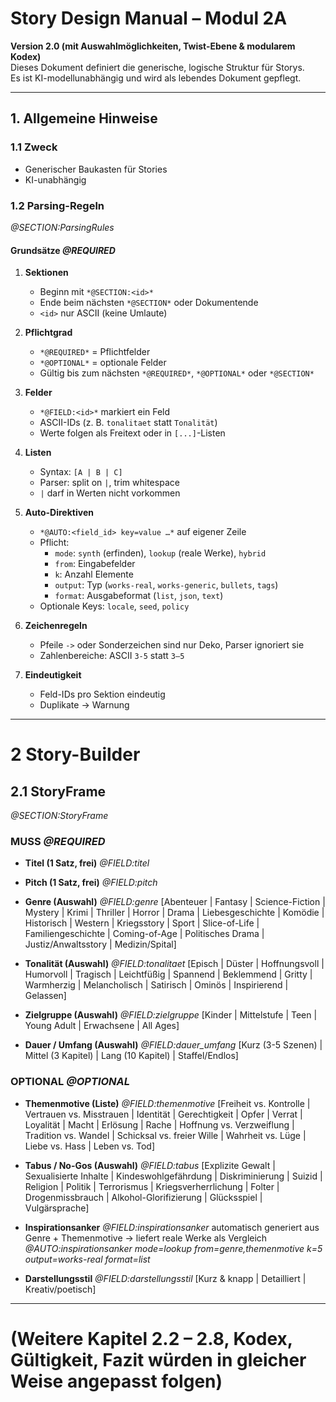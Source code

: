 # Story Design Manual – Modul 2A  
**Version 2.0 (mit Auswahlmöglichkeiten, Twist-Ebene & modularem Kodex)**  
Dieses Dokument definiert die generische, logische Struktur für Storys.  
Es ist KI-modellunabhängig und wird als lebendes Dokument gepflegt.  

---

## 1. Allgemeine Hinweise

### 1.1 Zweck
- Generischer Baukasten für Stories
- KI-unabhängig

### 1.2 Parsing-Regeln
*@SECTION:ParsingRules*

#### **Grundsätze** *@REQUIRED*
1. **Sektionen**
   - Beginn mit `*@SECTION:<id>*`
   - Ende beim nächsten `*@SECTION*` oder Dokumentende
   - `<id>` nur ASCII (keine Umlaute)

2. **Pflichtgrad**
   - `*@REQUIRED*` = Pflichtfelder
   - `*@OPTIONAL*` = optionale Felder
   - Gültig bis zum nächsten `*@REQUIRED*`, `*@OPTIONAL*` oder `*@SECTION*`

3. **Felder**
   - `*@FIELD:<id>*` markiert ein Feld
   - ASCII-IDs (z. B. `tonalitaet` statt `Tonalität`)
   - Werte folgen als Freitext oder in `[...]`-Listen

4. **Listen**
   - Syntax: `[A | B | C]`
   - Parser: split on `|`, trim whitespace
   - `|` darf in Werten nicht vorkommen

5. **Auto-Direktiven**
   - `*@AUTO:<field_id> key=value …*` auf eigener Zeile
   - Pflicht:
     - `mode`: `synth` (erfinden), `lookup` (reale Werke), `hybrid`
     - `from`: Eingabefelder
     - `k`: Anzahl Elemente
     - `output`: Typ (`works-real`, `works-generic`, `bullets`, `tags`)
     - `format`: Ausgabeformat (`list`, `json`, `text`)
   - Optionale Keys: `locale`, `seed`, `policy`

6. **Zeichenregeln**
   - Pfeile `->` oder Sonderzeichen sind nur Deko, Parser ignoriert sie
   - Zahlenbereiche: ASCII `3-5` statt `3–5`

7. **Eindeutigkeit**
   - Feld-IDs pro Sektion eindeutig
   - Duplikate → Warnung

---

# 2 Story-Builder
## 2.1 StoryFrame
*@SECTION:StoryFrame*

### **MUSS** *@REQUIRED*
- **Titel (1 Satz, frei)**  *@FIELD:titel*
- **Pitch (1 Satz, frei)**  *@FIELD:pitch*

- **Genre (Auswahl)**  *@FIELD:genre*
  [Abenteuer | Fantasy | Science-Fiction | Mystery | Krimi | Thriller | Horror | Drama | Liebesgeschichte | Komödie | Historisch | Western | Kriegsstory | Sport | Slice-of-Life | Familiengeschichte | Coming-of-Age | Politisches Drama | Justiz/Anwaltsstory | Medizin/Spital]

- **Tonalität (Auswahl)**  *@FIELD:tonalitaet*
  [Episch | Düster | Hoffnungsvoll | Humorvoll | Tragisch | Leichtfüßig | Spannend | Beklemmend | Gritty | Warmherzig | Melancholisch | Satirisch | Ominös | Inspirierend | Gelassen]

- **Zielgruppe (Auswahl)**  *@FIELD:zielgruppe*
  [Kinder | Mittelstufe | Teen | Young Adult | Erwachsene | All Ages]

- **Dauer / Umfang (Auswahl)**  *@FIELD:dauer_umfang*
  [Kurz (3-5 Szenen) | Mittel (3 Kapitel) | Lang (10 Kapitel) | Staffel/Endlos]




### OPTIONAL *@OPTIONAL*
- **Themenmotive (Liste)**  *@FIELD:themenmotive*
  [Freiheit vs. Kontrolle | Vertrauen vs. Misstrauen | Identität | Gerechtigkeit | Opfer | Verrat | Loyalität | Macht | Erlösung | Rache | Hoffnung vs. Verzweiflung | Tradition vs. Wandel | Schicksal vs. freier Wille | Wahrheit vs. Lüge | Liebe vs. Hass | Leben vs. Tod]

- **Tabus / No-Gos (Auswahl)**  *@FIELD:tabus*
  [Explizite Gewalt | Sexualisierte Inhalte | Kindeswohlgefährdung | Diskriminierung | Suizid | Religion | Politik | Terrorismus | Kriegsverherrlichung | Folter | Drogenmissbrauch | Alkohol-Glorifizierung | Glücksspiel | Vulgärsprache]

- **Inspirationsanker**  *@FIELD:inspirationsanker*
  automatisch generiert aus Genre + Themenmotive → liefert reale Werke als Vergleich  
  *@AUTO:inspirationsanker mode=lookup from=genre,themenmotive k=5 output=works-real format=list*

- **Darstellungsstil**  *@FIELD:darstellungsstil*
  [Kurz & knapp | Detailliert | Kreativ/poetisch]



---

# (Weitere Kapitel 2.2 – 2.8, Kodex, Gültigkeit, Fazit würden in gleicher Weise angepasst folgen)
